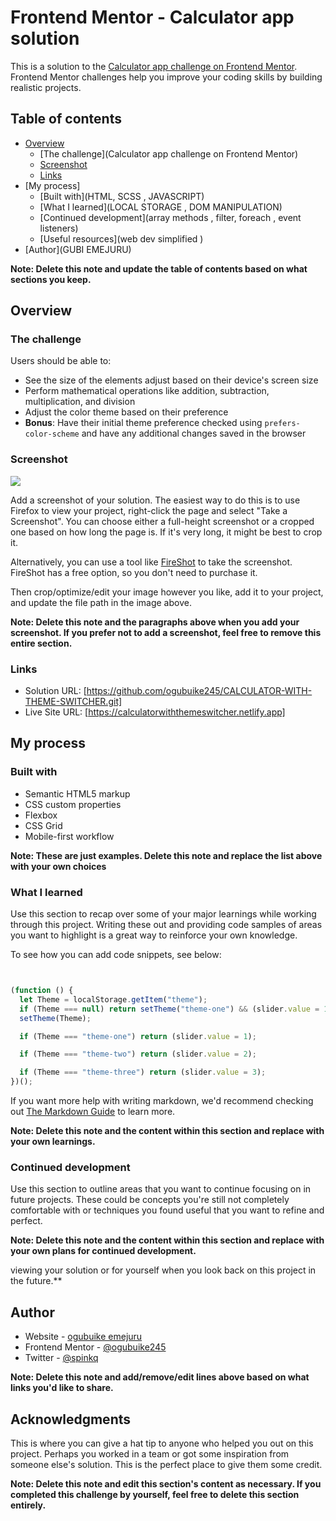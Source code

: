 # Frontend Mentor - Calculator app solution

This is a solution to the [Calculator app challenge on Frontend Mentor](https://www.frontendmentor.io/challenges/calculator-app-9lteq5N29). Frontend Mentor challenges help you improve your coding skills by building realistic projects.

## Table of contents

- [Overview](#overview)
  - [The challenge](Calculator app challenge on Frontend Mentor)
  - [Screenshot](#screenshot)
  - [Links](#links)
- [My process]
  - [Built with](HTML, SCSS , JAVASCRIPT)
  - [What I learned](LOCAL STORAGE , DOM MANIPULATION)
  - [Continued development](array methods , filter, foreach , event listeners)
  - [Useful resources](web dev simplified )
- [Author](GUBI EMEJURU)

**Note: Delete this note and update the table of contents based on what sections you keep.**

## Overview

### The challenge

Users should be able to:

- See the size of the elements adjust based on their device's screen size
- Perform mathematical operations like addition, subtraction, multiplication, and division
- Adjust the color theme based on their preference
- **Bonus**: Have their initial theme preference checked using `prefers-color-scheme` and have any additional changes saved in the browser

### Screenshot

![](./screenshot.jpg)

Add a screenshot of your solution. The easiest way to do this is to use Firefox to view your project, right-click the page and select "Take a Screenshot". You can choose either a full-height screenshot or a cropped one based on how long the page is. If it's very long, it might be best to crop it.

Alternatively, you can use a tool like [FireShot](https://getfireshot.com/) to take the screenshot. FireShot has a free option, so you don't need to purchase it.

Then crop/optimize/edit your image however you like, add it to your project, and update the file path in the image above.

**Note: Delete this note and the paragraphs above when you add your screenshot. If you prefer not to add a screenshot, feel free to remove this entire section.**

### Links

- Solution URL: [https://github.com/ogubuike245/CALCULATOR-WITH-THEME-SWITCHER.git]
- Live Site URL: [https://calculatorwiththemeswitcher.netlify.app]

## My process

### Built with

- Semantic HTML5 markup
- CSS custom properties
- Flexbox
- CSS Grid
- Mobile-first workflow

**Note: These are just examples. Delete this note and replace the list above with your own choices**

### What I learned

Use this section to recap over some of your major learnings while working through this project. Writing these out and providing code samples of areas you want to highlight is a great way to reinforce your own knowledge.

To see how you can add code snippets, see below:

```html

```

```css

```

```js
(function () {
  let Theme = localStorage.getItem("theme");
  if (Theme === null) return setTheme("theme-one") && (slider.value = 1);
  setTheme(Theme);

  if (Theme === "theme-one") return (slider.value = 1);

  if (Theme === "theme-two") return (slider.value = 2);

  if (Theme === "theme-three") return (slider.value = 3);
})();
```

If you want more help with writing markdown, we'd recommend checking out [The Markdown Guide](https://www.markdownguide.org/) to learn more.

**Note: Delete this note and the content within this section and replace with your own learnings.**

### Continued development

Use this section to outline areas that you want to continue focusing on in future projects. These could be concepts you're still not completely comfortable with or techniques you found useful that you want to refine and perfect.

**Note: Delete this note and the content within this section and replace with your own plans for continued development.**

viewing your solution or for yourself when you look back on this project in the future.\*\*

## Author

- Website - [ogubuike emejuru](https://calculatorwiththemeswitcher.netlify.app)
- Frontend Mentor - [@ogubuike245](https://www.frontendmentor.io/profile/ogubuike245)
- Twitter - [@spinkq](https://www.twitter.com/spinkq)

**Note: Delete this note and add/remove/edit lines above based on what links you'd like to share.**

## Acknowledgments

This is where you can give a hat tip to anyone who helped you out on this project. Perhaps you worked in a team or got some inspiration from someone else's solution. This is the perfect place to give them some credit.

**Note: Delete this note and edit this section's content as necessary. If you completed this challenge by yourself, feel free to delete this section entirely.**
